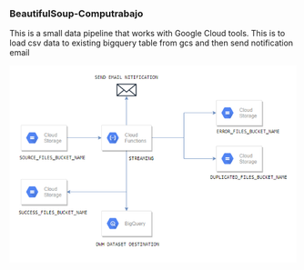### BeautifulSoup-Computrabajo

This is a small data pipeline that works with Google Cloud tools. This is to load csv data to existing bigquery table from gcs and then send notification email

![alt text](https://github.com/cfsl1994/load-data-from-gcs-to-bigquery-using-cloud-functions-with-email-notifications/blob/main/pipeline-gcs-functions-bigquery.png)
